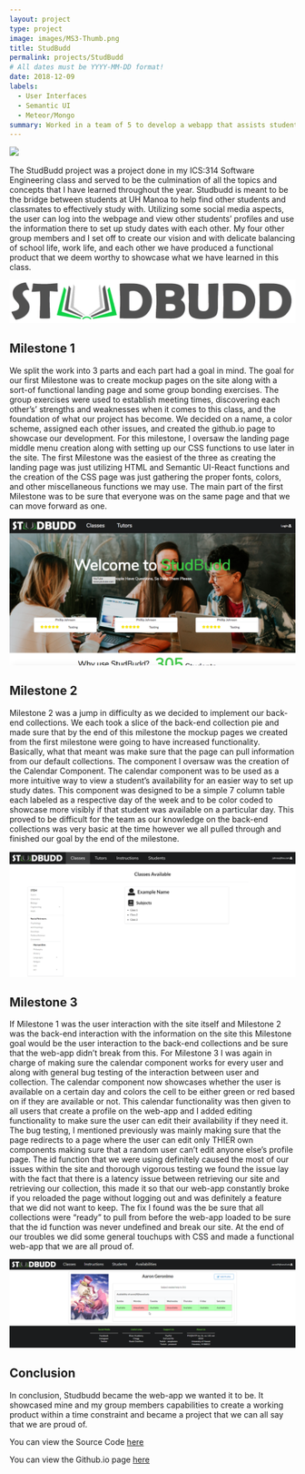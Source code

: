 ```yaml
---
layout: project
type: project
image: images/MS3-Thumb.png
title: StudBudd
permalink: projects/StudBudd
# All dates must be YYYY-MM-DD format!
date: 2018-12-09
labels:
  - User Interfaces
  - Semantic UI
  - Meteor/Mongo
summary: Worked in a team of 5 to develop a webapp that assists students at UH Manoa to find study groups.
---
```


<img class="ui large centered rounded image" src="../images/MS3-LP.png">

The StudBudd project was a project done in my ICS:314 Software Engineering class and served to be the culmination of all the topics and concepts that I have learned throughout the year. Studbudd is meant to be the bridge between students at UH Manoa to help find other students and classmates to effectively study with. Utilizing some social media aspects, the user can log into the webpage and view other students’ profiles and use the information there to set up study dates with each other. My four other group members and I set off to create our vision and with delicate balancing of school life, work life, and each other we have produced a functional product that we deem worthy to showcase what we have learned in this class.

<img class="ui large centered rounded image" src="../images/StudBudd3-transperent.png">

## Milestone 1 ##

We split the work into 3 parts and each part had a goal in mind. The goal for our first Milestone was to create mockup pages on the site along with a sort-of functional landing page and some group bonding exercises. The group exercises were used to establish meeting times, discovering each other’s’ strengths and weaknesses when it comes to this class, and the foundation of what our project has become. We decided on a name, a color scheme, assigned each other issues, and created the github.io page to showcase our development. For this milestone, I oversaw the landing page middle menu creation along with setting up our CSS functions to use later in the site. The first Milestone was the easiest of the three as creating the landing page was just utilizing HTML and Semantic UI-React functions and the creation of the CSS page was just gathering the proper fonts, colors, and other miscellaneous functions we may use. The main part of the first Milestone was to be sure that everyone was on the same page and that we can move forward as one.

<img class="ui large centered rounded image" src="../images/landingpage.png">

## Milestone 2

Milestone 2 was a jump in difficulty as we decided to implement our back-end collections. We each took a slice of the back-end collection pie and made sure that by the end of this milestone the mockup pages we created from the first milestone were going to have increased functionality. Basically, what that meant was make sure that the page can pull information from our default collections. The component I oversaw was the creation of the Calendar Component. The calendar component was to be used as a more intuitive way to view a student’s availability for an easier way to set up study dates. This component was designed to be a simple 7 column table each labeled as a respective day of the week and to be color coded to showcase more visibly if that student was available on a particular day. This proved to be difficult for the team as our knowledge on the back-end collections was very basic at the time however we all pulled through and finished our goal by the end of the milestone.

<img class="ui large centered rounded image" src="../images/classesAvailable.png">

## Milestone 3

If Milestone 1 was the user interaction with the site itself and Milestone 2 was the back-end interaction with the information on the site this Milestone goal would be the user interaction to the back-end collections and be sure that the web-app didn’t break from this. For Milestone 3 I was again in charge of making sure the calendar component works for every user and along with general bug testing of the interaction between user and collection. The calendar component now showcases whether the user is available on a certain day and colors the cell to be either green or red based on if they are available or not. This calendar functionality was then given to all users that create a profile on the web-app and I added editing functionality to make sure the user can edit their availability if they need it. The bug testing, I mentioned previously was mainly making sure that the page redirects to a page where the user can edit only THIER own components making sure that a random user can’t edit anyone else’s profile page. The id function that we were using definitely caused the most of our issues within the site and thorough vigorous testing we found the issue lay with the fact that there is a latency issue between retrieving our site and retrieving our collection, this made it so that our web-app constantly broke if you reloaded the page without logging out and was definitely a feature that we did not want to keep. The fix I found was the be sure that all collections were “ready” to pull from before the web-app loaded to be sure that the id function was never undefined and break our site. At the end of our troubles we did some general touchups with CSS and made a functional web-app that we are all proud of.

<img class="ui large centered rounded image" src="../images/AGStudbudd.png">

## Conclusion

In conclusion, Studbudd became the web-app we wanted it to be. It showcased mine and my group members capabilities to create a working product within a time constraint and became a project that we can all say that we are proud of.


You can view the Source Code [here](https://github.com/studbudd/studbudd)

You can view the Github.io page [here](https://studbudd.github.io/)
